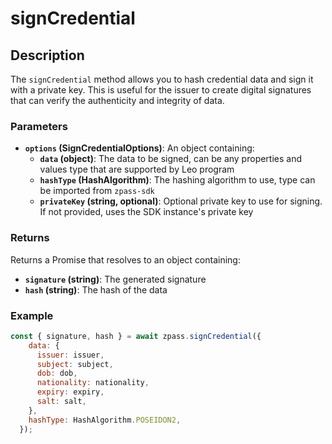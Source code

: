# signCredential

## Description

The `signCredential` method allows you to hash credential data and sign it with a private key. This is useful for the issuer to create digital signatures that can verify the authenticity and integrity of data.

### Parameters

* **`options` (SignCredentialOptions)**: An object containing:
  * **`data` (object)**: The data to be signed, can be any properties and values type that are supported by Leo program
  * **`hashType` (HashAlgorithm)**: The hashing algorithm to use, type can be imported from `zpass-sdk`
  * **`privateKey` (string, optional)**: Optional private key to use for signing. If not provided, uses the SDK instance's private key

### Returns

Returns a Promise that resolves to an object containing:
* **`signature` (string)**: The generated signature
* **`hash` (string)**: The hash of the data

### Example

```javascript
const { signature, hash } = await zpass.signCredential({
    data: {
      issuer: issuer,
      subject: subject,
      dob: dob,
      nationality: nationality,
      expiry: expiry,
      salt: salt,
    },
    hashType: HashAlgorithm.POSEIDON2,
  });
```